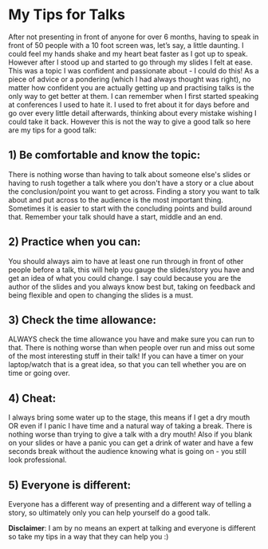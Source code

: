 # My Tips for Talks

After not presenting in front of anyone for over 6 months, having to speak in front of 50 people with a 10 foot screen was, let’s say, a little daunting. I could feel my hands shake and my heart beat faster as I got up to speak. However after I stood up and started to go through my slides I felt at ease. This was a topic I was confident and passionate about - I could do this! As a piece of advice or a pondering (which I had always thought was right), no matter how confident you are actually getting up and practising talks is the only way to get better at them. I can remember when I first started speaking at conferences I used to hate it. I used to fret about it for days before and go over every little detail afterwards, thinking about every mistake wishing I could take it back. However this is not the way to give a good talk so here are my tips for a good talk:

## 1) Be comfortable and know the topic:

There is nothing worse than having to talk about someone else's slides or having to rush together a talk where you don't have a story or a clue about the conclusion/point you want to get across. Finding a story you want to talk about and put across to the audience is the most important thing. Sometimes it is easier to start with the concluding points and build around that. Remember your talk should have a start, middle and an end.

## 2) Practice when you can:

You should always aim to have at least one run through in front of other people before a talk, this will help you gauge the slides/story you have and get an idea of what you could change. I say could because you are the author of the slides and you always know best but, taking on feedback and being flexible and open to changing the slides is a must.

## 3) Check the time allowance:

ALWAYS check the time allowance you have and make sure you can run to that. There is nothing worse than when people over run and miss out some of the most interesting stuff in their talk! If you can have a timer on your laptop/watch that is a great idea, so that you can tell whether you are on time or going over.

## 4) Cheat:

I always bring some water up to the stage, this means if I get a dry mouth OR even if I panic I have time and a natural way of taking a break. There is nothing worse than trying to give a talk with a dry mouth! Also if you blank on your slides or have a panic you can get a drink of water and have a few seconds break without the audience knowing what is going on - you still look professional.

## 5) Everyone is different:

Everyone has a different way of presenting and a different way of telling a story, so ultimately only you can help yourself do a good talk.

**Disclaimer**: I am by no means an expert at talking and everyone is different so take my tips in a way that they can help you :)